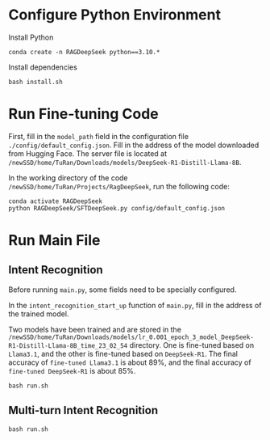 # Configure Python Environment
Install Python
```
conda create -n RAGDeepSeek python==3.10.*
```

Install dependencies
```
bash install.sh
```

# Run Fine-tuning Code
First, fill in the `model_path` field in the configuration file `./config/default_config.json`.
Fill in the address of the model downloaded from Hugging Face. The server file is located at `/newSSD/home/TuRan/Downloads/models/DeepSeek-R1-Distill-Llama-8B`.


In the working directory of the code `/newSSD/home/TuRan/Projects/RagDeepSeek`, run the following code:
```
conda activate RAGDeepSeek
python RAGDeepSeek/SFTDeepSeek.py config/default_config.json
```

# Run Main File
## Intent Recognition
Before running `main.py`, some fields need to be specially configured.

In the `intent_recognition_start_up` function of `main.py`, fill in the address of the trained model.

Two models have been trained and are stored in the `/newSSD/home/TuRan/Downloads/models/lr_0.001_epoch_3_model_DeepSeek-R1-Distill-Llama-8B_time_23_02_54` directory.
One is fine-tuned based on `Llama3.1`, and the other is fine-tuned based on `DeepSeek-R1`. The final accuracy of `fine-tuned Llama3.1` is about 89%, and the final accuracy of `fine-tuned DeepSeek-R1` is about 85%.

```
bash run.sh
```

## Multi-turn Intent Recognition
```
bash run.sh
```